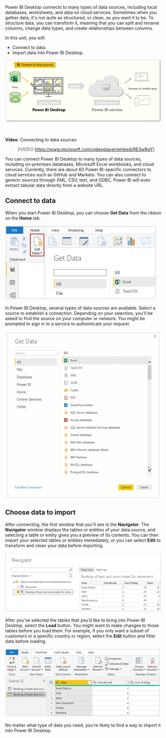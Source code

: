 Power BI Desktop connects to many types of data sources, including local databases, worksheets, and data on cloud services. Sometimes when you gather data, it's not quite as structured, or clean, as you want it to be. To structure data, you can transform it, meaning that you can split and rename columns, change data types, and create relationships between columns. 

In this unit, you will: 
- Connect to data. 
- Import data into Power BI Desktop.

![The page covers, "Connect to data sources".](../media/03-power-bi-desktop-task-overview.png)

&nbsp;

**Video**: Connecting to data sources
> [!VIDEO https://www.microsoft.com/videoplayer/embed/RE3wRgY]

You can connect Power BI Desktop to many types of data sources, including on-premises databases, Microsoft Excel workbooks, and cloud services. Currently, there are about 60 Power BI-specific connectors to cloud services such as GitHub and Marketo. You can also connect to generic sources through XML, CSV, text, and ODBC. Power BI will even extract tabular data directly from a website URL. 


## Connect to data

When you start Power BI Desktop, you can choose **Get Data** from the ribbon on the **Home** tab.

![The Get Data button on the Home tab.](../media/02-power-bi-desktop-get-data.png)

In Power BI Desktop, several types of data sources are available. Select a source to establish a connection. Depending on your selection, you'll be asked to find the source on your computer or network. You might be prompted to sign in to a service to authenticate your request.

![Animation of the 60 Power BI-specific data connectors.](../media/03-power-bi-desktop-get-data-choices.gif)

## Choose data to import

After connecting, the first window that you'll see is the **Navigator**. The **Navigator** window displays the tables or entities of your data source, and selecting a table or entity gives you a preview of its contents. You can then import your selected tables or entities immediately, or you can select **Edit** to transform and clean your data before importing.

![Screenshot of the Navigator window.](../media/03-power-bi-desktop-navigator.png)

After you've selected the tables that you'd like to bring into Power BI Desktop, select the **Load** button. You might want to make changes to those tables before you load them. For example, if you only want a subset of customers or a specific country or region, select the **Edit** button and filter data before loading.

![Screenshot of table data in Edit mode.](../media/03-power-bi-desktop-get-data-edit.png)

No matter what type of data you need, you're likely to find a way to import it into Power BI Desktop. 
